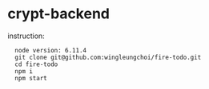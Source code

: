 # crypt-backend
instruction:
```
  node version: 6.11.4
  git clone git@github.com:wingleungchoi/fire-todo.git
  cd fire-todo
  npm i
  npm start
```
